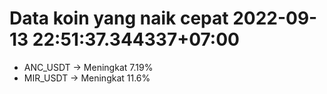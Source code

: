 # Data koin yang naik cepat 2022-09-13 22:51:37.344337+07:00

* ANC_USDT -> Meningkat 7.19%
* MIR_USDT -> Meningkat 11.6%
